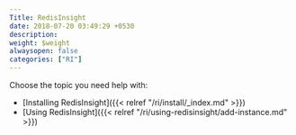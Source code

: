 ```yaml
---
Title: RedisInsight
date: 2018-07-20 03:49:29 +0530
description: 
weight: $weight
alwaysopen: false
categories: ["RI"]
---
```

Choose the topic you need help with:

- [Installing RedisInsight]({{< relref "/ri/install/_index.md" >}})
- [Using RedisInsight]({{< relref "/ri/using-redisinsight/add-instance.md" >}})
